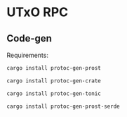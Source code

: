 # UTxO RPC

## Code-gen

Requirements:

```sh
cargo install protoc-gen-prost
```

```sh
cargo install protoc-gen-crate
```

```sh
cargo install protoc-gen-tonic
```

```sh
cargo install protoc-gen-prost-serde
```
